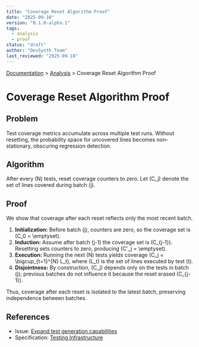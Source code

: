 ```yaml
---
title: "Coverage Reset Algorithm Proof"
date: "2025-09-10"
version: "0.1.0-alpha.1"
tags:
  - analysis
  - proof
status: "draft"
author: "DevSynth Team"
last_reviewed: "2025-09-10"
---
```

<div class="breadcrumbs">
<a href="../index.md">Documentation</a> &gt; <a href="index.md">Analysis</a> &gt; Coverage Reset Algorithm Proof
</div>

# Coverage Reset Algorithm Proof

## Problem
Test coverage metrics accumulate across multiple test runs. Without resetting, the probability space for uncovered lines becomes non-stationary, obscuring regression detection.

## Algorithm
After every \(N\) tests, reset coverage counters to zero. Let \(C_j\) denote the set of lines covered during batch \(j\).

## Proof
We show that coverage after each reset reflects only the most recent batch.

1. **Initialization:** Before batch \(j\), counters are zero, so the coverage set is \(C_0 = \emptyset\).
2. **Induction:** Assume after batch \(j-1\) the coverage set is \(C_{j-1}\). Resetting sets counters to zero, producing \(C'_j = \emptyset\).
3. **Execution:** Running the next \(N\) tests yields coverage \(C_j = \bigcup_{t=1}^{N} L_t\), where \(L_t\) is the set of lines executed by test \(t\).
4. **Disjointness:** By construction, \(C_j\) depends only on the tests in batch \(j\); previous batches do not influence it because the reset erased \(C_{j-1}\).

Thus, coverage after each reset is isolated to the latest batch, preserving independence between batches.

## References
- Issue: [Expand test generation capabilities](../../issues/Expand-test-generation-capabilities.md)
- Specification: [Testing Infrastructure](../specifications/testing_infrastructure.md)
